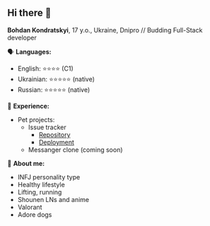 ## Hi there 👋

**Bohdan Kondratskyi**, 17 y.o., Ukraine, Dnipro //
Budding Full-Stack developer

🗣️ **Languages:**
- English: ⭐⭐⭐⭐ (C1)
- Ukrainian: ⭐⭐⭐⭐⭐ (native)
- Russian: ⭐⭐⭐⭐⭐ (native)

📝 **Experience:**
- Pet projects:
   - Issue tracker
      - [Repository](https://github.com/cementix/cementix/issue-tracker)
      - [Deployment](https://issue-tracker-rose-psi.vercel.app/)
   - Messanger clone (coming soon)

🙋 **About me:**
- INFJ personality type
- Healthy lifestyle
- Lifting, running
- Shounen LNs and anime
- Valorant
- Adore dogs
